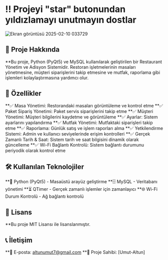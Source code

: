 # ‼️ Projeyi "star" butonundan yıldızlamayı unutmayın dostlar

![Ekran görüntüsü 2025-02-10 033729](https://github.com/user-attachments/assets/c438754b-d471-46b8-8eb2-d3bdc08b20a1)

## 📌 Proje Hakkında

**Bu proje, Python (PyQt5) ve MySQL kullanılarak geliştirilen bir Restaurant Yönetim ve Adisyon Sistemidir. Restoran işletmelerinin masaları yönetmesine, müşteri siparişlerini takip etmesine ve mutfak, raporlama gibi işlemleri kolaylaştırmasına yardımcı olur.

## 🚀 Özellikler

**✅ Masa Yönetimi: Restorandaki masaları görüntüleme ve kontrol etme
**✅ Paket Sipariş Yönetimi: Paket servis siparişlerini takip etme
**✅ Müşteri Yönetimi: Müşteri bilgilerini kaydetme ve görüntüleme
**✅ Ayarlar: Sistem ayarlarını yapılandırma
**✅ Mutfak Yönetimi: Mutfaktaki siparişleri takip etme
**✅ Raporlama: Günlük satış ve işlem raporları alma
**✅ Yetkilendirme Sistemi: Admin ve kullanıcı seviyelerinde erişim kontrolleri
**✅ Gerçek Zamanlı Tarih & Saat: Sistem tarih ve saat bilgisini dinamik olarak güncelleme
**✅ Wi-Fi Bağlantı Kontrolü: Sistem bağlantı durumunu periyodik olarak kontrol etme

## 🛠️ Kullanılan Teknolojiler

**🐍 Python (PyQt5) - Masaüstü arayüz geliştirme
**🗄️ MySQL - Veritabanı yönetimi
**⏳ QTimer - Gerçek zamanlı işlemler için zamanlayıcı
**🌐 Wi-Fi Durum Kontrolü - Ağ bağlantı kontrolü

## 📜 Lisans

**Bu proje MIT Lisansı ile lisanslanmıştır.

## 📞 İletişim

**📧 E-posta: altunumut7@gmail.com
**🎯 Proje Sahibi: [Umut-Altun]


